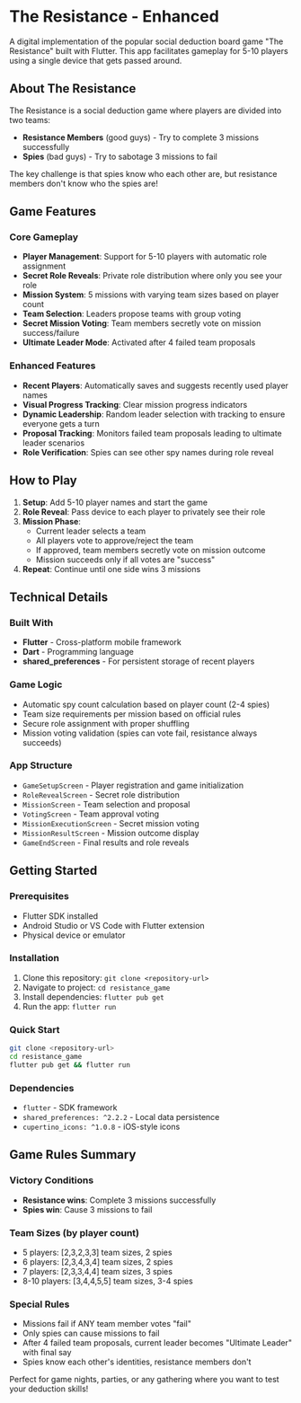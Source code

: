 # The Resistance - Enhanced

A digital implementation of the popular social deduction board game "The Resistance" built with Flutter. This app facilitates gameplay for 5-10 players using a single device that gets passed around.

## About The Resistance

The Resistance is a social deduction game where players are divided into two teams:
- **Resistance Members** (good guys) - Try to complete 3 missions successfully
- **Spies** (bad guys) - Try to sabotage 3 missions to fail

The key challenge is that spies know who each other are, but resistance members don't know who the spies are!

## Game Features

### Core Gameplay
- **Player Management**: Support for 5-10 players with automatic role assignment
- **Secret Role Reveals**: Private role distribution where only you see your role
- **Mission System**: 5 missions with varying team sizes based on player count
- **Team Selection**: Leaders propose teams with group voting
- **Secret Mission Voting**: Team members secretly vote on mission success/failure
- **Ultimate Leader Mode**: Activated after 4 failed team proposals

### Enhanced Features
- **Recent Players**: Automatically saves and suggests recently used player names
- **Visual Progress Tracking**: Clear mission progress indicators
- **Dynamic Leadership**: Random leader selection with tracking to ensure everyone gets a turn
- **Proposal Tracking**: Monitors failed team proposals leading to ultimate leader scenarios
- **Role Verification**: Spies can see other spy names during role reveal

## How to Play

1. **Setup**: Add 5-10 player names and start the game
2. **Role Reveal**: Pass device to each player to privately see their role
3. **Mission Phase**:
   - Current leader selects a team
   - All players vote to approve/reject the team
   - If approved, team members secretly vote on mission outcome
   - Mission succeeds only if all votes are "success"
4. **Repeat**: Continue until one side wins 3 missions

## Technical Details

### Built With
- **Flutter** - Cross-platform mobile framework
- **Dart** - Programming language
- **shared_preferences** - For persistent storage of recent players

### Game Logic
- Automatic spy count calculation based on player count (2-4 spies)
- Team size requirements per mission based on official rules
- Secure role assignment with proper shuffling
- Mission voting validation (spies can vote fail, resistance always succeeds)

### App Structure
- `GameSetupScreen` - Player registration and game initialization
- `RoleRevealScreen` - Secret role distribution
- `MissionScreen` - Team selection and proposal
- `VotingScreen` - Team approval voting
- `MissionExecutionScreen` - Secret mission voting
- `MissionResultScreen` - Mission outcome display
- `GameEndScreen` - Final results and role reveals

## Getting Started

### Prerequisites
- Flutter SDK installed
- Android Studio or VS Code with Flutter extension
- Physical device or emulator

### Installation
1. Clone this repository: `git clone <repository-url>`
2. Navigate to project: `cd resistance_game`
3. Install dependencies: `flutter pub get`
4. Run the app: `flutter run`

### Quick Start
```bash
git clone <repository-url>
cd resistance_game
flutter pub get && flutter run
```

### Dependencies
- `flutter` - SDK framework
- `shared_preferences: ^2.2.2` - Local data persistence
- `cupertino_icons: ^1.0.8` - iOS-style icons

## Game Rules Summary

### Victory Conditions
- **Resistance wins**: Complete 3 missions successfully
- **Spies win**: Cause 3 missions to fail

### Team Sizes (by player count)
- 5 players: [2,3,2,3,3] team sizes, 2 spies
- 6 players: [2,3,4,3,4] team sizes, 2 spies
- 7 players: [2,3,3,4,4] team sizes, 3 spies
- 8-10 players: [3,4,4,5,5] team sizes, 3-4 spies

### Special Rules
- Missions fail if ANY team member votes "fail"
- Only spies can cause missions to fail
- After 4 failed team proposals, current leader becomes "Ultimate Leader" with final say
- Spies know each other's identities, resistance members don't

Perfect for game nights, parties, or any gathering where you want to test your deduction skills!
